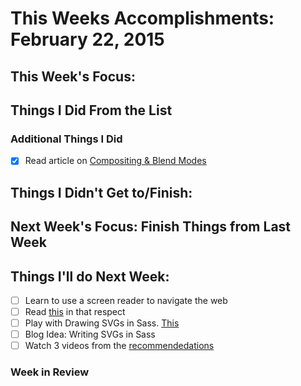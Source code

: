 # This Weeks Accomplishments: February 22, 2015

## This Week's Focus:

## Things I Did From the List

### Additional Things I Did

- [x] Read article on [Compositing & Blend Modes](http://sarasoueidan.com/blog/compositing-and-blending-in-css/?mc_cid=3347508929&mc_eid=c3027ae9de)

## Things I Didn't Get to/Finish:

## Next Week's Focus: Finish Things from Last Week

## Things I'll do Next Week:

- [ ] Learn to use a screen reader to navigate the web
- [ ] Read [this](http://webaim.org/techniques/screenreader/) in that respect
- [ ] Play with Drawing SVGs in Sass. [This](http://blog.trifork.com/2014/05/14/advanced-theming-dynamic-svg-backgrounds-with-sass-the-right-way/)
- [ ] Blog Idea: Writing SVGs in Sass
- [ ] Watch 3 videos from the [recommendedations](https://github.com/una/personal-goals/blob/master/content-list/videos.md)

### Week in Review

